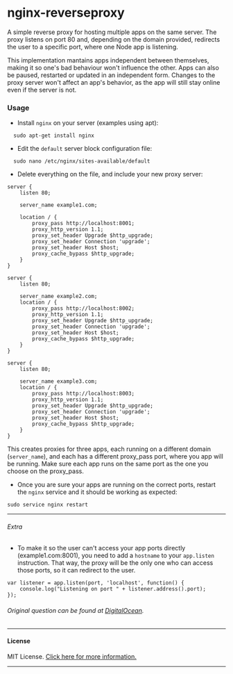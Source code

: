 # nginx-reverseproxy

A simple reverse proxy for hosting multiple apps on the same server.
The proxy listens on port 80 and, depending on the domain provided,
redirects the user to a specific port, where one Node app is listening.

This implementation mantains apps independent between themselves, making it so one's bad behaviour won't influence the other.
Apps can also be paused, restarted or updated in an independent form. Changes to the proxy server won't affect an app's behavior, as the app will still stay online even if the server is not.


### Usage
* Install `nginx` on your server (examples using apt):

```
  sudo apt-get install nginx
```

* Edit the `default` server block configuration file:

```
  sudo nano /etc/nginx/sites-available/default
```

* Delete everything on the file, and include your new proxy server:

```
server {
    listen 80;

    server_name example1.com;

    location / {
        proxy_pass http://localhost:8001;
        proxy_http_version 1.1;
        proxy_set_header Upgrade $http_upgrade;
        proxy_set_header Connection 'upgrade';
        proxy_set_header Host $host;
        proxy_cache_bypass $http_upgrade;
    }
}

server {
    listen 80;

    server_name example2.com;
    location / {
        proxy_pass http://localhost:8002;
        proxy_http_version 1.1;
        proxy_set_header Upgrade $http_upgrade;
        proxy_set_header Connection 'upgrade';
        proxy_set_header Host $host;
        proxy_cache_bypass $http_upgrade;
    }   
}

server {
    listen 80;

    server_name example3.com;
    location / {
        proxy_pass http://localhost:8003;
        proxy_http_version 1.1;
        proxy_set_header Upgrade $http_upgrade;
        proxy_set_header Connection 'upgrade';
        proxy_set_header Host $host;
        proxy_cache_bypass $http_upgrade;
    }   
}

```
This creates proxies for three apps, each running on a different domain (`server_name`),
and each has a different proxy_pass port, where you app will be running. Make sure each app runs on the same port as the one you choose on the proxy_pass.

* Once you are sure your apps are running on the correct ports, restart the `nginx` service and it should be working as expected:

```
sudo service nginx restart
```

---
###### Extra
* To make it so the user can't access your app ports directly (example1.com:8001), you need to add a `hostname` to your `app.listen` instruction. That way, the proxy will be the only one who can access those ports, so it can redirect to the user.

```
var listener = app.listen(port, 'localhost', function() {
    console.log("Listening on port " + listener.address().port);
});
```

###### Original question can be found at [DigitalOcean](https://www.digitalocean.com/community/questions/two-different-node-apps-with-two-different-domains-in-one-droplet).
---

#### License
MIT License. [Click here for more information.](LICENSE.md)

---
